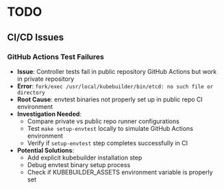 # TODO

## CI/CD Issues

### GitHub Actions Test Failures
- **Issue**: Controller tests fail in public repository GitHub Actions but work in private repository
- **Error**: `fork/exec /usr/local/kubebuilder/bin/etcd: no such file or directory`
- **Root Cause**: envtest binaries not properly set up in public repo CI environment
- **Investigation Needed**: 
  - Compare private vs public repo runner configurations
  - Test `make setup-envtest` locally to simulate GitHub Actions environment
  - Verify if `setup-envtest` step completes successfully in CI
- **Potential Solutions**:
  - Add explicit kubebuilder installation step
  - Debug envtest binary setup process
  - Check if KUBEBUILDER_ASSETS environment variable is properly set
